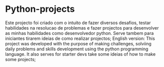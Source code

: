 # Python-projects
Este projecto foi criado com o intuito  de fazer diversos desafios, testar habilidades  na resolucao de problemas e fazer projectos para desenvolver as minhas habilidades como desenvolvedor python.
Serve tambem para iniciantes tirarem ideias de como realizar projectos;
English version: 
This project was developed  with the purpose of making challenges, solviing daily problems and skills development using the python programming language.
It also serves for starter devs take some ideias of how to make some projects;
